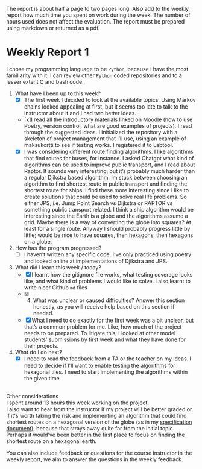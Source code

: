 The report is about half a page to two pages long. Also add to the weekly report how much time you spent on work during the week. The number of hours used does not affect the evaluation.
The report must be prepared using markdown or returned as a pdf.

# Weekly Report 1
I chose my programming language to be `Python`, because i have the most familiarity with it. I can review other `Python` coded repositories and to a lesser extent C and bash code. <br />
1. What have I been up to this week? <br />
   - [x] The first week I decided to look at the available topics. Using Markov chains looked appealing at first, but it seems too late to talk to the instructor about it and I had two better ideas. <br />
   - [x]I read all the introductory materials linked on Moodle (how to use Poetry, version control, what are good examples of projects). I read through the suggested ideas. I initialized the repository with a skeleton of project management that I’ll use, using an example  of maksukortti to see if testing works. I registered it to Labtool.<br />
   - [x] I was considering different route finding algorithms. I like algorithms that find routes for buses, for instance. I asked Chatgpt what kind of algorithms can be used to improve public transport, and I read about Raptor. It sounds very interesting, but it’s probably much harder than a regular Djikstra based algorithm. Im stuck between choosing an algorithm to find shortest route in public transport and finding the shortest route for ships. I find these more interesting since i like to create solutions that could be used to solve real life problems. So either  JPS, i.e. Jump Point Search vs Dijkstra or RAPTOR vs something public transport related. I think a ship algorithm would be interesting since the Earth is a globe and the algorithms assume a grid. Maybe there is a way of converting the globe into squares? At least for a single route. Anyway I should probably progress little by little; would be nice to have squares, then hexagons, then hexagons on a globe. 
2. How has the program progressed? <br />
   - [ ] I haven’t written any specific code. I’ve only practiced using poetry and looked online at implementations of Djikstra and JPS.<br />
3. What did I learn this week / today? <br />
   - [x] I learnt how the gitignore file works, what testing coverage looks like, and what kind of problems I would like to solve. I also learnt to write nicer Github `md` files <br />
   - [x] 4. What was unclear or caused difficulties? Answer this section honestly, as you will receive help based on this section if needed.  <br />
   - [x] What I need to do exactly for the first week was a bit unclear, but that’s a common problem for me. Like, how much of the project needs to be prepared. To litigate this, I looked at other model students’ submissions by first week and what they have done for their projects. <br />
4. What do I do next? <br />
   - [x] I need to read the feedback from a TA or the teacher on my ideas. I need to decide if I'll want to enable testing the algorithms for hexagonal tiles. I need to start implementing the algorithms within the given time <br /><br />

Other considerations <br />
I spent around 13 hours this week working on the project. <br />
I also want to hear from the instructor if my project will be better graded or if it's worth taking the risk and implementing an algorithm that could find shortest routes on a hexagonal version of the globe (as in my [specification document]()), because that strays away quite far from the initial topic. Perhaps it would've been better in the first place to focus on finding the shortest route on a hexagonal earth.

You can also include feedback or questions for the course instructor in the weekly report, we aim to answer the questions in the weekly feedback.




